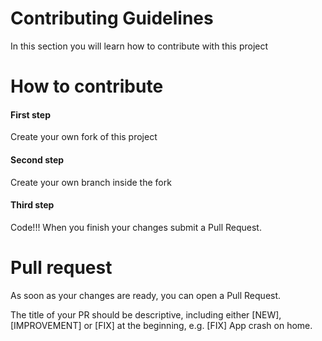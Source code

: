 # Contributing Guidelines 

In this section you will learn how to contribute with this project

# How to contribute

#### First step

Create your own fork of this project

#### Second step 

Create your own branch inside the fork

#### Third step

Code!!! When you finish your changes submit a Pull Request.

# Pull request

As soon as your changes are ready, you can open a Pull Request.

The title of your PR should be descriptive, including either [NEW], [IMPROVEMENT] or [FIX] at the beginning, e.g. [FIX] App crash on home.
